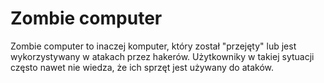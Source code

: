 # Zombie computer
Zombie computer to inaczej komputer, który został "przejęty" lub jest wykorzystywany w atakach przez hakerów. Użytkowniky w takiej sytuacji często nawet nie wiedza, że ich sprzęt jest używany do ataków.